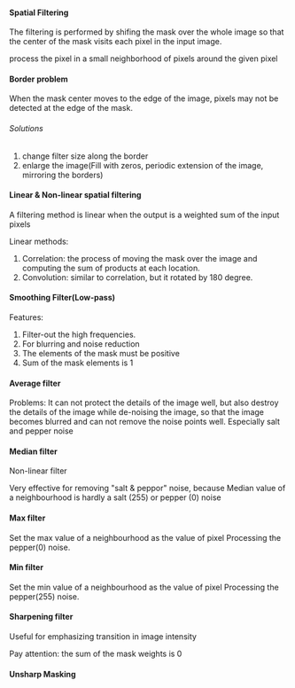#### Spatial Filtering
The filtering is performed by shifing the mask over the whole image so that the center of the mask visits each pixel in the input image.

process the pixel in a small neighborhood of pixels around the given pixel
#### Border problem
When the mask center moves to the edge of the image, pixels may not be detected at the edge of the mask.

###### Solutions
1. change filter size along the border
2. enlarge the image(Fill with zeros, periodic extension of the image, mirroring the borders)

#### Linear & Non-linear spatial filtering
A filtering method is linear when the output is a weighted sum of the input pixels

Linear methods:
1. Correlation: the process of moving the mask over the image and computing the sum of products at each location.
2. Convolution: similar to correlation, but it rotated by 180 degree.


#### Smoothing Filter(Low-pass)
Features:
1. Filter-out the high frequencies.
2. For blurring and noise reduction
3. The elements of the mask must be positive
4. Sum of the mask elements is 1


#### Average filter
Problems:
It can not protect the details of the image well, but also destroy the details of the image while de-noising the image, so that the image becomes blurred and can not remove the noise points well. Especially salt and pepper noise

#### Median filter
Non-linear filter

Very effective for removing "salt & peppor" noise, because Median value of a neighbourhood is hardly a salt (255) or pepper (0) noise

#### Max filter
Set the max value of a neighbourhood as the value of pixel
Processing the pepper(0) noise.

#### Min filter
Set the min value of a neighbourhood as the value of pixel
Processing the pepper(255) noise.

#### Sharpening filter
Useful for emphasizing transition in image intensity

Pay attention: the sum of the mask weights is 0

#### Unsharp Masking
